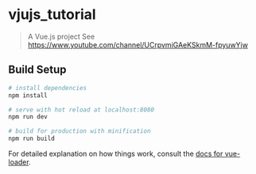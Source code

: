 # vjujs_tutorial

> A Vue.js project
See https://www.youtube.com/channel/UCrpvmiGAeKSkmM-fpyuwYjw

## Build Setup

``` bash
# install dependencies
npm install

# serve with hot reload at localhost:8080
npm run dev

# build for production with minification
npm run build
```

For detailed explanation on how things work, consult the [docs for vue-loader](http://vuejs.github.io/vue-loader).

